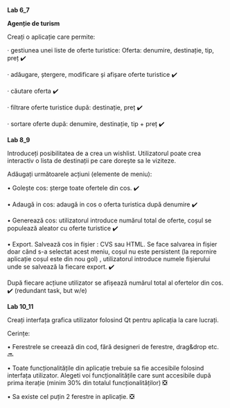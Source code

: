**Lab 6_7**

**Agenție de turism**


Creați o aplicație care permite:


· gestiunea unei liste de oferte turistice: Oferta: denumire, destinație, tip, preț ✔️


· adăugare, ștergere, modificare și afișare oferte turistice ✔️


· căutare oferta ✔️


· filtrare oferte turistice după: destinație, preț ✔️


· sortare oferte după: denumire, destinație, tip + preț ✔️

**Lab 8_9**

Introduceți posibilitatea de a crea un wishlist. Utilizatorul poate crea interactiv o lista de destinații pe care dorește sa le viziteze.


Adăugați următoarele acțiuni (elemente de meniu):


• Golește cos: șterge toate ofertele din cos. ✔️


• Adaugă in cos: adaugă in cos o oferta turistica după denumire ✔️


• Generează cos: utilizatorul introduce numărul total de oferte, coșul se populează aleator cu oferte turistice ✔️


• Export. Salvează cos in fișier : CVS sau HTML. Se face salvarea in fișier doar când s-a selectat acest meniu, coșul nu este persistent (la repornire aplicație coșul este din nou gol) , utilizatorul introduce numele fișierului unde se salvează la fiecare export. ✔️


 După fiecare acțiune utilizator se afișează numărul total al ofertelor din cos. ✔️ (redundant task, but w/e)
 
 **Lab 10_11**
 
Creați interfața grafica utilizator folosind Qt pentru aplicația la care lucrați.

Cerințe:

• Ferestrele se creează din cod, fără designeri de ferestre, drag&drop etc. 🔜

• Toate funcționalitățile din aplicație trebuie sa fie accesibile folosind interfața utilizator. Alegeti voi funcționalitățile care sunt accesibile după prima iterație (minim 30% din totalul funcționalităților) ❎

• Sa existe cel puțin 2 ferestre in aplicație. ❎

